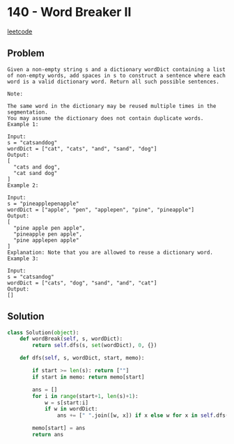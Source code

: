 # 140 - Word Breaker II

[leetcode](https://leetcode.com/problems/word-break-ii/)

## Problem

    Given a non-empty string s and a dictionary wordDict containing a list of non-empty words, add spaces in s to construct a sentence where each word is a valid dictionary word. Return all such possible sentences.
    
    Note:
    
    The same word in the dictionary may be reused multiple times in the segmentation.
    You may assume the dictionary does not contain duplicate words.
    Example 1:
    
    Input:
    s = "catsanddog"
    wordDict = ["cat", "cats", "and", "sand", "dog"]
    Output:
    [
      "cats and dog",
      "cat sand dog"
    ]
    Example 2:
    
    Input:
    s = "pineapplepenapple"
    wordDict = ["apple", "pen", "applepen", "pine", "pineapple"]
    Output:
    [
      "pine apple pen apple",
      "pineapple pen apple",
      "pine applepen apple"
    ]
    Explanation: Note that you are allowed to reuse a dictionary word.
    Example 3:
    
    Input:
    s = "catsandog"
    wordDict = ["cats", "dog", "sand", "and", "cat"]
    Output:
    []

## Solution

```python
class Solution(object):
    def wordBreak(self, s, wordDict):
        return self.dfs(s, set(wordDict), 0, {})

    def dfs(self, s, wordDict, start, memo):

        if start >= len(s): return [""]
        if start in memo: return memo[start]

        ans = []
        for i in range(start+1, len(s)+1):
            w = s[start:i]
            if w in wordDict:
                ans += [" ".join([w, x]) if x else w for x in self.dfs(s, wordDict, i, memo)]

        memo[start] = ans
        return ans
```
